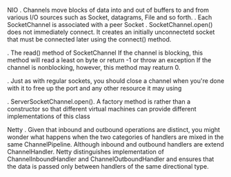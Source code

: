 NIO
. Channels move blocks of data into and out of buffers to and from various I/O sources such as Socket, datagrams, File and so forth.
. Each SocketChannel is associated with a peer Socket
. SocketChannel.open() does not immediately connect. It creates an initially unconnectetd socket that must be connected later using the connect() method.

. The read() method of SocketChannel
If the channel is blocking, this method will read a least on byte or return -1 or throw an exception
If the channel is nonblocking, however, this method may reaturn 0.

. Just as with regular sockets, you should close a channel when you're done with it to free up the port and any other resource it may using

. ServerSocketChannel.open(). A factory method is rather than a constructor so that different virtual machines can provide different implementations of this class

Netty
. Given that inbound and outbound operations are distinct, you might wonder what happens when the two categories of handlers are mixed in the same ChannelPipeline.
Although inbound and outbound handlers are extend ChannelHandler. Netty distinguishes implementation of ChannelInboundHandler and ChannelOutboundHandler
and ensures that the data is passed only between handlers of the same directional type.